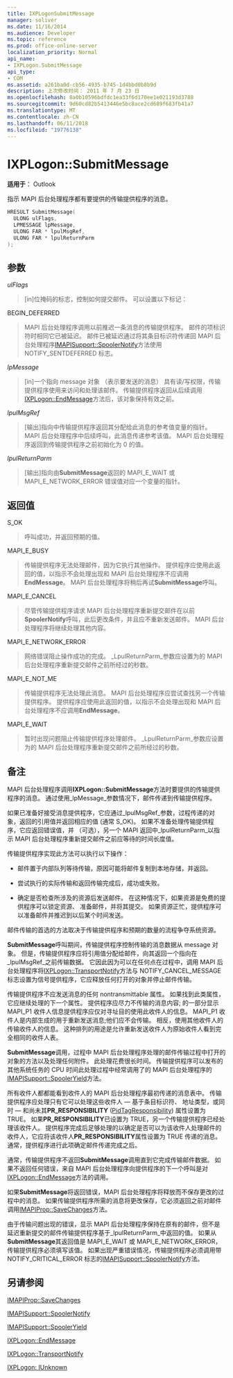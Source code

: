 ```yaml
---
title: IXPLogonSubmitMessage
manager: soliver
ms.date: 11/16/2014
ms.audience: Developer
ms.topic: reference
ms.prod: office-online-server
localization_priority: Normal
api_name:
- IXPLogon.SubmitMessage
api_type:
- COM
ms.assetid: a261ba0d-cb56-4935-b745-1d4bbd0b8b9d
description: 上次修改时间： 2011 年 7 月 23 日
ms.openlocfilehash: 8a0b10596bdfdc1ea33f6d170ee1e021193d3788
ms.sourcegitcommit: 9d60cd82b5413446e5bc8ace2cd689f683fb41a7
ms.translationtype: MT
ms.contentlocale: zh-CN
ms.lasthandoff: 06/11/2018
ms.locfileid: "19776138"
---
```

# <a name="ixplogonsubmitmessage"></a>IXPLogon::SubmitMessage

  
  
**适用于**： Outlook 
  
指示 MAPI 后台处理程序都有要提供的传输提供程序的消息。
  
```cpp
HRESULT SubmitMessage(
  ULONG ulFlags,
  LPMESSAGE lpMessage,
  ULONG FAR * lpulMsgRef,
  ULONG FAR * lpulReturnParm
);
```

## <a name="parameters"></a>参数

 _ulFlags_
  
> [in]位掩码的标志，控制如何提交邮件。 可以设置以下标记：
    
BEGIN_DEFERRED 
  
> MAPI 后台处理程序调用以前推迟一条消息的传输提供程序。 邮件的项标识符时相同它已被延迟。 邮件已被延迟通过将其条目标识符传递回 MAPI 后台处理程序[IMAPISupport::SpoolerNotify](imapisupport-spoolernotify.md)方法使用 NOTIFY_SENTDEFERRED 标志。 
    
 _lpMessage_
  
> [in]一个指向 message 对象 （表示要发送的消息） 具有读/写权限，传输提供程序使用来访问和处理该邮件。 传输提供程序返回从后续调用[IXPLogon::EndMessage](ixplogon-endmessage.md)方法后，该对象保持有效之前。 
    
 _lpulMsgRef_
  
> [输出]指向中传输提供程序返回其分配给此消息的参考值变量的指针。 MAPI 后台处理程序中后续呼叫，此消息传递参考该值。 MAPI 后台处理程序返回到传输提供程序之前初始化为 0 的值。
    
 _lpulReturnParm_
  
> [输出]指向由**SubmitMessage**返回的 MAPI_E_WAIT 或 MAPI_E_NETWORK_ERROR 错误值对应一个变量的指针。
    
## <a name="return-value"></a>返回值

S_OK 
  
> 呼叫成功，并返回预期的值。
    
MAPI_E_BUSY 
  
> 传输提供程序无法处理邮件，因为它执行其他操作。 提供程序应使用此返回的值，以指示不会处理出现和 MAPI 后台处理程序不应调用**EndMessage**。 MAPI 后台处理程序将稍后再试**SubmitMessage**呼叫。 
    
MAPI_E_CANCEL 
  
> 尽管传输提供程序请求 MAPI 后台处理程序重新提交邮件在以前**SpoolerNotify**呼叫，此后更改条件，并且应不重新发送邮件。 MAPI 后台处理程序将继续处理其他内容。 
    
MAPI_E_NETWORK_ERROR 
  
> 网络错误阻止操作成功的完成。 _LpulReturnParm_参数应设置为的 MAPI 后台处理程序重新提交邮件之前所经过的秒数。 
    
MAPI_E_NOT_ME 
  
> 传输提供程序无法处理此消息。 MAPI 后台处理程序应尝试查找另一个传输提供程序。 提供程序应使用此返回的值，以指示不会处理出现和 MAPI 后台处理程序不应调用**EndMessage**。
    
MAPI_E_WAIT 
  
> 暂时出现问题阻止传输提供程序处理邮件。 _LpulReturnParm_参数应设置为的 MAPI 后台处理程序重新提交邮件之前所经过的秒数。 
    
## <a name="remarks"></a>备注

MAPI 后台处理程序调用**IXPLogon::SubmitMessage**方法时要提供的传输提供程序的消息。 通过使用_lpMessage_参数情况下，邮件传递到传输提供程序。 
  
如果已准备好接受消息提供程序，它应通过_lpulMsgRef_参数，过程传递的对象，返回的引用值并返回相应的值 (通常 S_OK)。 如果不准备处理传输提供程序，它应返回错误值，并 （可选），另一个 MAPI 返回中_lpulReturnParm_以指示 MAPI 后台处理程序重新提交邮件之前应等待的时间长度值。 
  
传输提供程序实现此方法可以执行以下操作：
  
- 邮件置于内部队列等待传输，原因可能将邮件复制到本地存储，并返回。
    
- 尝试执行的实际传输和返回传输完成后，成功或失败。
    
- 确定是否检查所涉及的资源后发送邮件。 在这种情况下，如果资源是免费的提供程序可以锁定资源、 准备邮件，并将其提交。 如果资源正忙，提供程序可以准备邮件并推迟到以后某个时间发送。
    
邮件传输的首选的方法取决于传输提供程序和预期的数量的流程争夺系统资源。 
  
**SubmitMessage**呼叫期间，传输提供程序控制传输的消息数据从 message 对象。 但是，传输提供程序应将引用值分配给邮件，向其返回一个指向在_lpulMsgRef_之前传输数据。 它因此因为可以在任何点在过程中，调用 MAPI 后台处理程序将[IXPLogon::TransportNotify](ixplogon-transportnotify.md)方法与 NOTIFY_CANCEL_MESSAGE 标志设置为信号提供程序，它应释放任何打开的对象并停止邮件传输。 
  
传输提供程序不应发送消息的任何 nontransmittable 属性。 如果找到此类属性，它应继续处理的下一个属性。 提供程序应尽力不传输的消息内容; 的一部分显示 MAPI_P1 收件人信息提供程序应仅对寻址目的使用此收件人的信息。 MAPI_P1 收件人是内部生成的用于重新发送消息;他们应不会传输。 相反，使用其他收件人的传输收件人的信息。 这种排列的用途是允许重新发送收件人为原始收件人看到完全相同的收件人表。
  
**SubmitMessage**调用，过程中 MAPI 后台处理程序处理的邮件传输过程中打开的对象的方法以及处理任何附件。 此处理花费很长时间。 传输提供程序可以发布的其他系统任务的 CPU 时间此处理过程中经常调用了的 MAPI 后台处理程序的[IMAPISupport::SpoolerYield](imapisupport-spooleryield.md)方法。 
  
所有收件人都都能看到收件人的 MAPI 后台处理程序最初传递的消息表中。 传输提供程序应处理只有它可以处理这些收件人 — 基于条目标识符、 地址类型，或同时 — 和尚未其**PR_RESPONSIBILITY** ([PidTagResponsibility](pidtagresponsibility-canonical-property.md)) 属性设置为 TRUE。 如果**PR_RESPONSIBILITY**已设置为 TRUE，另一个传输提供程序已经处理该收件人。 提供程序完成后足够处理的以确定是否可以为该收件人处理邮件的收件人，它应将该收件人**PR_RESPONSIBILITY**属性设置为 TRUE 传递的消息。 通常，提供程序进行此项确定邮件传递完成之后。 
  
通常，传输提供程序不返回**SubmitMessage**调用直到它完成传输邮件数据。 如果不返回任何错误，来自 MAPI 后台处理程序向提供程序的下一个呼叫是对[IXPLogon::EndMessage](ixplogon-endmessage.md)方法的调用。 
  
如果**SubmitMessage**将返回错误，MAPI 后台处理程序将释放而不保存更改的过程中的消息。 如果传输提供程序所需的消息将更改保存，它必须返回之前对邮件调用[IMAPIProp::SaveChanges](imapiprop-savechanges.md)方法。 
  
由于传输问题出现的错误，显示 MAPI 后台处理程序保持在原有的邮件，但不是延迟重新提交的邮件传输提供程序基于_lpulReturnParm_中返回的值。 如果从**SubmitMessage**其返回值是 MAPI_E_WAIT 或 MAPI_E_NETWORK_ERROR，传输提供程序必须填写该值。 如果出现严重错误情况，传输提供程序必须调用带 NOTIFY_CRITICAL_ERROR 标志的[IMAPISupport::SpoolerNotify](imapisupport-spoolernotify.md)方法。 
  
## <a name="see-also"></a>另请参阅



[IMAPIProp::SaveChanges](imapiprop-savechanges.md)
  
[IMAPISupport::SpoolerNotify](imapisupport-spoolernotify.md)
  
[IMAPISupport::SpoolerYield](imapisupport-spooleryield.md)
  
[IXPLogon::EndMessage](ixplogon-endmessage.md)
  
[IXPLogon::TransportNotify](ixplogon-transportnotify.md)
  
[IXPLogon: IUnknown](ixplogoniunknown.md)

